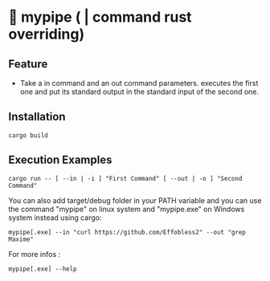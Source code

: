 # 🍌 mypipe ( | command rust overriding)

## Feature
 - Take a in command and an out command parameters. executes the first one and put its standard output in the standard input of the second one.

## Installation
```
cargo build
```

## Execution Examples
```
cargo run -- [ --in | -i ] "First Command" [ --out | -o ] "Second Command"
```

You can also add target/debug folder in your PATH variable and you can use the command "mypipe" on linux system and "mypipe.exe" on Windows system instead using cargo:
```
mypipe[.exe] --in "curl https://github.com/Effobless2" --out "grep Maxime"
```

For more infos :
```
mypipe[.exe] --help
```